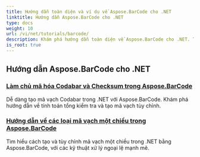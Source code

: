 ```yaml
---
title: Hướng dẫn toàn diện và ví dụ về Aspose.BarCode cho .NET
linktitle: Hướng dẫn Aspose.BarCode cho .NET
type: docs
weight: 10
url: /vi/net/tutorials/barcode/
description: Khám phá hướng dẫn toàn diện về Aspose.BarCode cho .NET. Tìm hiểu cách tạo, tùy chỉnh và quản lý mã vạch với hướng dẫn chi tiết từng bước.
is_root: true
---
```


## Hướng dẫn Aspose.BarCode cho .NET
### [Làm chủ mã hóa Codabar và Checksum trong Aspose.BarCode](./mastering-codabar-encoding-and-checksum/)
Dễ dàng tạo mã vạch Codabar trong .NET với Aspose.BarCode. Khám phá hướng dẫn về tính toán tổng kiểm tra và tạo mã vạch tùy chỉnh.
### [Hướng dẫn về các loại mã vạch một chiều trong Aspose.BarCode](./guide-one-dimensional-barcode-types/)
Tìm hiểu cách tạo và tùy chỉnh mã vạch một chiều trong .NET bằng Aspose.BarCode, với các kỹ thuật xử lý ngoại lệ mạnh mẽ.